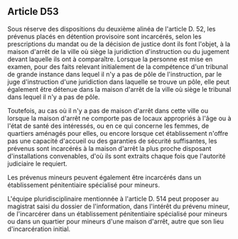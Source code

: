 Article D53
----
Sous réserve des dispositions du deuxième alinéa de l'article D. 52, les
prévenus placés en détention provisoire sont incarcérés, selon les prescriptions
du mandat ou de la décision de justice dont ils font l'objet, à la maison
d'arrêt de la ville où siège la juridiction d'instruction ou du jugement devant
laquelle ils ont à comparaître. Lorsque la personne est mise en examen, pour des
faits relevant initialement de la compétence d'un tribunal de grande instance
dans lequel il n'y a pas de pôle de l'instruction, par le juge d'instruction
d'une juridiction dans laquelle se trouve un pôle, elle peut également être
détenue dans la maison d'arrêt de la ville où siège le tribunal dans lequel il
n'y a pas de pôle.

Toutefois, au cas où il n'y a pas de maison d'arrêt dans cette ville ou lorsque
la maison d'arrêt ne comporte pas de locaux appropriés à l'âge ou à l'état de
santé des intéressés, ou en ce qui concerne les femmes, de quartiers aménagés
pour elles, ou encore lorsque cet établissement n'offre pas une capacité
d'accueil ou des garanties de sécurité suffisantes, les prévenus sont incarcérés
à la maison d'arrêt la plus proche disposant d'installations convenables, d'où
ils sont extraits chaque fois que l'autorité judiciaire le requiert.

Les prévenus mineurs peuvent également être incarcérés dans un établissement
pénitentiaire spécialisé pour mineurs.

L'équipe pluridisciplinaire mentionnée à l'article D. 514 peut proposer au
magistrat saisi du dossier de l'information, dans l'intérêt du prévenu mineur,
de l'incarcérer dans un établissement pénitentiaire spécialisé pour mineurs ou
dans un quartier pour mineurs d'une maison d'arrêt, autre que son lieu
d'incarcération initial.
